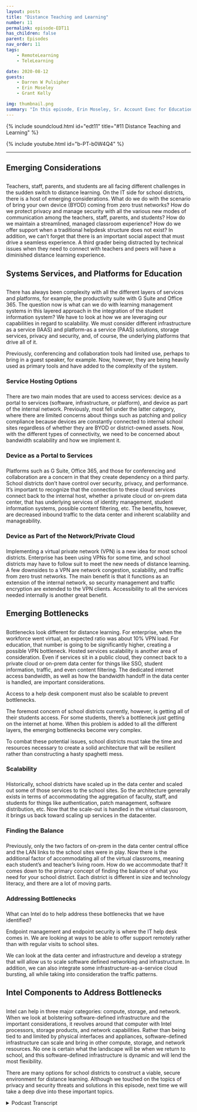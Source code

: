 ```yaml
---
layout: posts
title: "Distance Teaching and Learning"
number: 11
permalink: episode-EDT11
has_children: false
parent: Episodes
nav_order: 11
tags:
    - RemoteLearning
    - TeleLearning

date: 2020-08-12
guests:
    - Darren W Pulsipher
    - Erin Moseley
    - Grant Kelly

img: thumbnail.png
summary: "In this episode, Erin Moseley, Sr. Account Exec for Education at Intel, and Grant Kelly, Solution Architect for Education at Intel, join Darren to talk about the challenges of distance learning and teaching and the overwhelming changes that school districts, teachers, parents, and students are absorbing during the Covid-19 pandemic. Find out how students and teachers are connecting with new technologies and ways of learning."
---
```


{% include soundcloud.html id="edt11" title="#11 Distance Teaching and Learning" %}

{% include youtube.html id="b-PT-b0W4Q4" %}

---

## Emerging Considerations<h2>

Teachers, staff, parents, and students are all facing different challenges in the sudden switch to distance learning. On the IT side for school districts, there is a host of emerging considerations. What do we do with the scenario of bring your own device (BYOD) coming from zero trust networks? How do we protect privacy and manage security with all the various new modes of communication among the teachers, staff, parents, and students? How do we maintain a streamlined, managed classroom experience? How do we offer support when a traditional helpdesk structure does not exist? In addition, we can’t forget that there is an important social aspect that must drive a seamless experience. A third grader being distracted by technical issues when they need to connect with teachers and peers will have a diminished distance learning experience.

## Systems Services, and Platforms for Education<h2>

There has always been complexity with all the different layers of services and platforms, for example, the productivity suite with G Suite and Office 365. The question now is what can we do with learning management systems in this layered approach in the integration of the student information system? We have to look at how we are leveraging our capabilities in regard to scalability. We must consider different infrastructure as a service (IAAS) and platform-as a service (PAAS) solutions, storage services, privacy and security, and, of course, the underlying platforms that drive all of it.

Previously, conferencing and collaboration tools had limited use, perhaps to bring in a guest speaker, for example. Now, however, they are being heavily used as primary tools and have added to the complexity of the system.

### Service Hosting Options<h3>

There are two main modes that are used to access services: device as a portal to services (software, infrastructure, or platform), and device as part of the internal network. Previously, most fell under the latter category, where there are limited concerns about things such as patching and policy compliance because devices are constantly connected to internal school sites regardless of whether they are BYOD or district-owned assets. Now, with the different types of connectivity, we need to be concerned about bandwidth scalability and how we implement it.

### Device as a Portal to Services<h3>

Platforms such as G Suite, Office 365, and those for conferencing and collaboration are a concern in that they create dependency on a third party. School districts don’t have control over security, privacy, and performance. It’s important to recognize that the connection to these cloud services connect back to the internal host, whether a private cloud or on-prem data center, that has underlying services of identity management, student information systems, possible content filtering, etc. The benefits, however, are decreased inbound traffic to the data center and inherent scalability and manageability.

### Device as Part of the Network/Private Cloud<h3>

Implementing a virtual private network (VPN) is a new idea for most school districts. Enterprise has been using VPNs for some time, and school districts may have to follow suit to meet the new needs of distance learning.  A few downsides to a VPN are network congestion, scalability, and traffic from zero trust networks. The main benefit is that it functions as an extension of the internal network, so security management and traffic encryption are extended to the VPN clients. Accessibility to all the services needed internally is another great benefit.


## Emerging Bottlenecks<h2>

Bottlenecks look different for distance learning. For enterprise, when the workforce went virtual, an expected ratio was about 10% VPN load. For education, that number is going to be significantly higher, creating a possible VPN bottleneck. Hosted services scalability is another area of consideration. Even if services sit in a public cloud, they connect back to a private cloud or on-prem data center for things like SSO, student information, traffic, and even content filtering. The dedicated internet access bandwidth, as well as how the bandwidth handoff in the data center is handled, are important considerations.

Access to a help desk component must also be scalable to prevent bottlenecks.

The foremost concern of school districts currently, however, is getting all of their students access. For some students, there’s a bottleneck just getting on the internet at home. When this problem is added to all the different layers, the emerging bottlenecks become very complex.

To combat these potential issues, school districts must take the time and resources necessary to create a solid architecture that will be resilient rather than constructing a hasty spaghetti mess.


### Scalability<h3>

Historically, school districts have scaled up in the data center and scaled out some of those services to the school sites. So the architecture generally exists in terms of accommodating the aggregation of faculty, staff, and students for things like authentication, patch management, software distribution, etc. Now that the scale-out is handled in the virtual classroom, it brings us back toward scaling up services in the datacenter.

### Finding the Balance<h3>

Previously, only the two factors of on-prem in the data center central office and the LAN links to the school sites were in play. Now there is the additional factor of accommodating all of the virtual classrooms, meaning each student’s and teacher’s living room. How do we accommodate that? It comes down to the primary concept of finding the balance of what you need for your school district. Each district is different in size and technology literacy, and there are a lot of moving parts.

### Addressing Bottlenecks<h3>

What can Intel do to help address these bottlenecks that we have identified?

Endpoint management and endpoint security is where the IT help desk comes in. We are looking at ways to be able to offer support remotely rather than with regular visits to school sites.

We can look at the data center and infrastructure and develop a strategy that will allow us to scale software defined networking and infrastructure. In addition, we can also integrate some infrastructure-as-a-service cloud bursting, all while taking into consideration the traffic patterns.

## Intel Components to Address Bottlenecks<h2>

Intel can help in three major categories: compute, storage, and network. When we look at bolstering software-defined infrastructure and the important considerations, it revolves around that computer with Intel processors, storage products, and network capabilities. Rather than being tied to and limited by physical interfaces and appliances, software-defined infrastructure can scale and bring in other compute, storage, and network resources. No one is certain what the landscape will be when we return to school, and this software-defined infrastructure is dynamic and will lend the most flexibility.

There are many options for school districts to construct a viable, secure environment for distance learning. Although we touched on the topics of privacy and security threats and solutions in this episode, next time we will take a deep dive into these important topics.


<details>
<summary> Podcast Transcript </summary>

<p></p>

</details>
